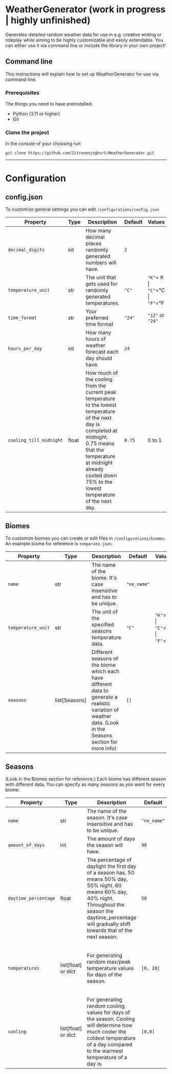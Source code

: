 # WeatherGenerator (work in progress | highly unfinished)
Generates detailed random weather data for use in e.g. creative writing or roleplay while aiming to be highly customizable and easily extendable. You can either use it via command line or include the library in your own project!

## Command line
This instructions will explain how to set up WeatherGenerator for use via command line.

### Prerequisites
The things you need to have preinstalled:
- Python (3.11 or higher)
- Git

### Clone the project
In the console of your choosing run:
```
git clone https://github.com/Zitronenjoghurt/WeatherGenerator.git
```

---------------------------------------

# Configuration

## config.json
To customize general settings you can edit `/configurations/config.json`

|Property|Type|Description|Default|Values|
|---|---|---|---|---|
|`decimal_digits`|int|How many decimal places randomly generated numbers will have.|`2`||
|`temperature_unit`|str|The unit that gets used for randomly generated temperatures.|`"C"`|`"K"`= K \| `"C"`=°C \| `"F"`=°F
|`time_format`|str|Your preferred time format|`"24"`|`"12"` or `"24"`|
|`hours_per_day`|int|How many hours of weather forecast each day should have.|`24`||
|`cooling_till_midnight`|float|How much of the cooling from the current peak temperature to the lowest temperature of the next day is completed at midnight. 0.75 means that the temperature at midnight already cooled down 75% to the lowest temperature of the next day.|`0.75`|0 to 1|

## Biomes
To customize biomes you can create or edit files in `/configurations/biomes`. An example biome for reference is `temperate.json`.

|Property|Type|Description|Default|Values|
|---|---|---|---|---|
|`name`|str|The name of the biome. It's case insensitive and has to be unique.|`"no_name"`||
|`temperature_unit`|str|The unit of the specified seasons temperature data.|`"C"`|`"K"`= K \| `"C"`=°C \| `"F"`=°F
|`seasons`|list[Seasons]|Different seasons of the biome which each have different data to generate a realistic variation of weather data. (Look in the Seasons section for more info)|`[]`||

## Seasons
(Look in the Biomes section for reference.) Each biome has different season with different data. You can specify as many seasons as you want for every biome.

|Property|Type|Description|Default|Values|
|---|---|---|---|---|
|`name`|str|The name of the season. It's case insensitive and has to be unique.|`"no_name"`||
|`amount_of_days`|int|The amount of days the season will have.|`90`||
|`daytime_percentage`|float|The percentage of daylight the first day of a season has. 50 means 50% day, 50% night. 60 means 60% day, 40% night. Throughout the season the daytime_percentage will gradually shift towards that of the next season.|`50`|between 0 and 100|
|`temperatures`|list[float] or dict|For generating random max/peak temperature values for days of the season.|`[0, 20]`|`[float, float]` or `{'min': float, 'max': float, 'mean': float, 'deviation': float}`|
|`cooling`|list[float] or dict|For generating random cooling values for days of the season. Cooling will determine how much cooler the coldest temperature of a day compared to the warmest temperature of a day is.|`[0,0]`|`[float, float]` or `{'min': float, 'max': float, 'mean': float, 'deviation': float}`|